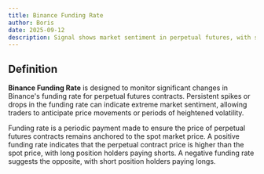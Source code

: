 ```yaml
---
title: Binance Funding Rate
author: Boris
date: 2025-09-12
description: Signal shows market sentiment in perpetual futures, with spikes signaling potential volatility.
---
```


## Definition

**Binance Funding Rate** is designed to monitor significant changes in Binance's funding rate for perpetual futures contracts. Persistent spikes or drops in the funding rate can indicate extreme market sentiment, allowing traders to anticipate price movements or periods of heightened volatility.

Funding rate is a periodic payment made to ensure the price of perpetual futures contracts remains anchored to the spot market price. A positive funding rate indicates that the perpetual contract price is higher than the spot price, with long position holders paying shorts. A negative funding rate suggests the opposite, with short position holders paying longs.